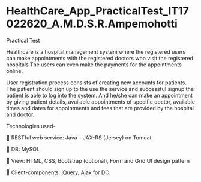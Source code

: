 # HealthCare_App_PracticalTest_IT17022620_A.M.D.S.R.Ampemohotti
Practical Test

Healthcare is a hospital management system where the registered users can make appointments with the registered doctors who visit the registered hospitals.The users can even make the payments for the appointments online. 

User registration process consists of creating new accounts for patients. The patient should sign up to the use the service and successful signup the patient is able to log into the system. And he/she can make an appointment by giving patient details, available appointments of specific doctor, available times and dates for appointments and fees that are provided by the hospital and doctor. 


Technologies used-

 RESTful web service: Java – JAX-RS (Jersey) on Tomcat

 DB: MySQL

 View: HTML, CSS, Bootstrap (optional), Form and Grid UI design pattern

 Client-components: jQuery, Ajax for DC.

